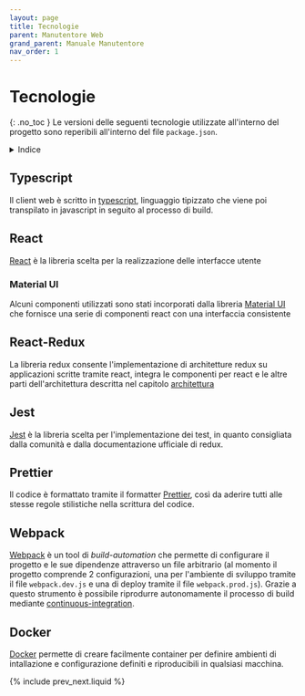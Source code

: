 ```yaml
---
layout: page
title: Tecnologie
parent: Manutentore Web
grand_parent: Manuale Manutentore
nav_order: 1
---
```


# Tecnologie
{: .no_toc }
Le versioni delle seguenti tecnologie utilizzate all'interno del progetto sono reperibili all'interno del file `package.json`.

<details closed markdown="block">
  <summary>
    Indice
  </summary>
  {: .text-delta }
1. TOC
{:toc}
</details>

## Typescript
Il client web è scritto in
[typescript](https://www.typescriptlang.org/), linguaggio tipizzato
che viene poi transpilato in javascript in seguito al processo di
build.

## React
[React](https://reactjs.org/) è la libreria scelta per la
realizzazione delle interfacce utente

### Material UI
Alcuni componenti utilizzati sono stati incorporati dalla libreria
[Material UI](https://material-ui.com/) che fornisce una serie di
componenti react con una interfaccia consistente

## React-Redux
La libreria redux consente l'implementazione di architetture redux su
applicazioni scritte tramite react, integra le componenti per react e
le altre parti dell'architettura descritta nel capitolo [architettura](architettura)

## Jest
[Jest](https://jestjs.io/) è la libreria scelta per l'implementazione
dei test, in quanto consigliata dalla comunità e dalla documentazione
ufficiale di redux.

## Prettier
Il codice è formattato tramite il formatter
[Prettier](https://prettier.io/), così da aderire tutti alle stesse
regole stilistiche nella scrittura del codice.

## Webpack

[Webpack](https://webpack.js.org/) è un tool di _build-automation_ che
permette di configurare il progetto e le sue dipendenze attraverso un
file arbitrario (al momento il progetto comprende 2 configurazioni,
una per l'ambiente di sviluppo tramite il file `webpack.dev.js` e una
di deploy tramite il file `webpack.prod.js`). Grazie a questo
strumento è possibile riprodurre autonomamente il processo di build
mediante [continuous-integration](/glossario#continuous-integration).

## Docker

[Docker](https://www.docker.com/) permette di creare facilmente
container per definire ambienti di intallazione e configurazione
definiti e riproducibili in qualsiasi macchina.

{% include prev_next.liquid %}
